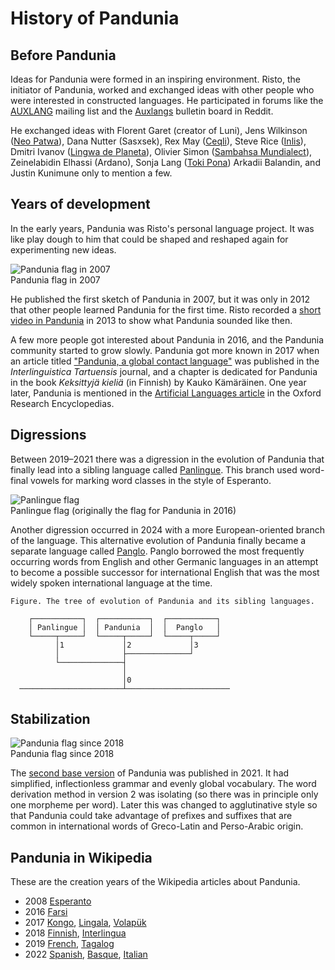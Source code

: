 # History of Pandunia

## Before Pandunia

Ideas for Pandunia were formed in an inspiring environment.
Risto, the initiator of Pandunia, worked and exchanged ideas with other people
who were interested in constructed languages.
He participated in forums like
the [AUXLANG](https://listserv.brown.edu/cgi-bin/wa?A0=AUXLANG) mailing list
and the [Auxlangs](https://www.reddit.com/r/auxlangs/) bulletin board in Reddit.

He exchanged ideas with
Florent Garet (creator of Luni),
Jens Wilkinson ([Neo Patwa](http://patwa.pbworks.com)),
Dana Nutter (Sasxsek),
Rex May ([Ceqli](http://ceqli.pbworks.com)),
Steve Rice ([Inlis](https://auxlanglab.blogspot.com)),
Dmitri Ivanov ([Lingwa de Planeta](http://www.lingwadeplaneta.info)),
Olivier Simon ([Sambahsa Mundialect](https://sambahsa.neocities.org/)),
Zeinelabidin Elhassi (Ardano),
Sonja Lang ([Toki Pona](https://tokipona.org/))
Arkadii Balandin,
and Justin Kunimune
only to mention a few.


## Years of development

In the early years, Pandunia was Risto's personal language project.
It was like play dough to him that could be shaped and reshaped again for experimenting new ideas.

![](http://www.pandunia.info/bandir/bandera2007.gif "Pandunia flag in 2007")  
Pandunia flag in 2007

He published the first sketch of Pandunia in 2007,
but it was only in 2012 that other people learned Pandunia for the first time.
Risto recorded a [short video in Pandunia](https://www.youtube.com/watch?v=yfkQrdyfLcQ) in 2013
to show what Pandunia sounded like then.

A few more people got interested about Pandunia in 2016,
and the Pandunia community started to grow slowly.
Pandunia got more known in 2017
when an article titled
["Pandunia, a global contact language"](https://dea.digar.ee/cgi-bin/dea?a=d&d=JVinterlinguisticatrt201705.2.5.2.4)
was published in the _Interlinguistica Tartuensis_ journal,
and a chapter is dedicated for Pandunia in the book *Keksittyjä kieliä* (in Finnish) by Kauko Kämäräinen.
One year later, Pandunia is mentioned in the
[Artificial Languages article](https://oxfordre.com/linguistics/view/10.1093/acrefore/9780199384655.001.0001/acrefore-9780199384655-e-11)
in the Oxford Research Encyclopedias.

## Digressions

Between 2019–2021 there was a digression in the evolution of Pandunia
that finally lead into a sibling language called [Panlingue](https://www.pandunia.info/panlingue/).
This branch used word-final vowels for marking word classes in the style of Esperanto.

![](http://www.pandunia.info/bandir/bandera2016.png "Panlingue flag")  
Panlingue flag (originally the flag for Pandunia in 2016)

Another digression occurred in 2024 with a more European-oriented branch of the language.
This alternative evolution of Pandunia finally became a separate language called [Panglo](https://www.pandunia.info/panglo/).
Panglo borrowed the most frequently occurring words from English and other Germanic languages
in an attempt to become a possible successor for international English
that was the most widely spoken international language at the time.

    Figure. The tree of evolution of Pandunia and its sibling languages.
    
        ┌───────────┐  ┌───────────┐  ┌───────────┐
        │ Panlingue │  │ Pandunia  │  │  Panglo   │
        └─────┬─────┘  └─────┬─────┘  └─────┬─────┘
              │1             │2             │3
              │              ├──────────────┘
              └──────────────┤
                             │
                             │0
      ───────────────────────┴───────────────────────

## Stabilization

![](http://www.pandunia.info/grafe/bandera.png "Pandunia flag since 2018")  
Pandunia flag since 2018

The [second base version](https://github.com/barumau/pandunia/releases/tag/v2.0) of Pandunia
was published in 2021.
It had simplified, inflectionless grammar and evenly global vocabulary.
The word derivation method in version 2 was isolating (so there was in principle only one morpheme per word).
Later this was changed to agglutinative style so that Pandunia could take advantage of prefixes and suffixes
that are common in international words of Greco-Latin and Perso-Arabic origin.

## Pandunia in Wikipedia

These are the creation years of the Wikipedia articles about Pandunia.

- 2008 [Esperanto](https://eo.wikipedia.org/wiki/Pandunia)
- 2016 [Farsi](https://fa.wikipedia.org/wiki/%D9%BE%D8%A7%D9%86%D8%AF%D9%88%D9%86%DB%8C%D8%A7)
- 2017 [Kongo](https://kg.wikipedia.org/wiki/Pandunia),
       [Lingala](https://ln.wikipedia.org/wiki/Pandunia),
       [Volapük](https://vo.wikipedia.org/wiki/Pandunia)
- 2018 [Finnish](https://fi.wikipedia.org/wiki/Pandunia),
       [Interlingua](https://ia.wikipedia.org/wiki/Pandunia)
- 2019 [French](https://fr.wikipedia.org/wiki/Pandunia),
       [Tagalog](https://tl.wikipedia.org/wiki/Pandunia)
- 2022 [Spanish](https://es.wikipedia.org/wiki/Pandunia),
       [Basque](https://eu.wikipedia.org/wiki/Pandunia),
       [Italian](https://it.wikipedia.org/wiki/Pandunia)
